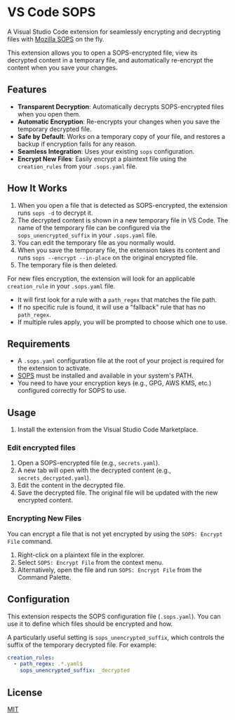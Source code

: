 # VS Code SOPS

A Visual Studio Code extension for seamlessly encrypting and decrypting files with [Mozilla SOPS](https://github.com/mozilla/sops) on the fly.

This extension allows you to open a SOPS-encrypted file, view its decrypted content in a temporary file, and automatically re-encrypt the content when you save your changes.

## Features

*   **Transparent Decryption**: Automatically decrypts SOPS-encrypted files when you open them.
*   **Automatic Encryption**: Re-encrypts your changes when you save the temporary decrypted file.
*   **Safe by Default**: Works on a temporary copy of your file, and restores a backup if encryption fails for any reason.
*   **Seamless Integration**: Uses your existing `sops` configuration.
*   **Encrypt New Files**: Easily encrypt a plaintext file using the `creation_rules` from your `.sops.yaml` file.

## How It Works

1.  When you open a file that is detected as SOPS-encrypted, the extension runs `sops -d` to decrypt it.
2.  The decrypted content is shown in a new temporary file in VS Code. The name of the temporary file can be configured via the `sops_unencrypted_suffix` in your `.sops.yaml` file.
3.  You can edit the temporary file as you normally would.
4.  When you save the temporary file, the extension takes its content and runs `sops --encrypt --in-place` on the original encrypted file.
5.  The temporary file is then deleted.

For new files encryption, the extension will look for an applicable `creation_rule` in your `.sops.yaml` file.
*   It will first look for a rule with a `path_regex` that matches the file path.
*   If no specific rule is found, it will use a "fallback" rule that has no `path_regex`.
*   If multiple rules apply, you will be prompted to choose which one to use.

## Requirements

*   A `.sops.yaml` configuration file at the root of your project is required for the extension to activate.
*   [SOPS](https://github.com/mozilla/sops) must be installed and available in your system's PATH.
*   You need to have your encryption keys (e.g., GPG, AWS KMS, etc.) configured correctly for SOPS to use.

## Usage

1.  Install the extension from the Visual Studio Code Marketplace.

### Edit encrypted files

1.  Open a SOPS-encrypted file (e.g., `secrets.yaml`).
2.  A new tab will open with the decrypted content (e.g., `secrets_decrypted.yaml`).
3.  Edit the content in the decrypted file.
4.  Save the decrypted file. The original file will be updated with the new encrypted content.

### Encrypting New Files

You can encrypt a file that is not yet encrypted by using the `SOPS: Encrypt File` command.

1.  Right-click on a plaintext file in the explorer.
2.  Select `SOPS: Encrypt File` from the context menu.
3.  Alternatively, open the file and run `SOPS: Encrypt File` from the Command Palette.

## Configuration

This extension respects the SOPS configuration file (`.sops.yaml`). You can use it to define which files should be encrypted and how.

A particularly useful setting is `sops_unencrypted_suffix`, which controls the suffix of the temporary decrypted file. For example:

```yaml
creation_rules:
  - path_regex: .*.yaml$
    sops_unencrypted_suffix: _decrypted
```

## License

[MIT](LICENSE)